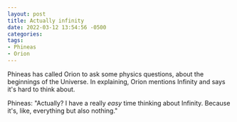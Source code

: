```yaml
---
layout: post
title: Actually infinity
date: 2022-03-12 13:54:56 -0500
categories:
tags:
- Phineas
- Orion
---
```


Phineas has called Orion to ask some physics questions, about the beginnings of the Universe. In explaining,
Orion mentions Infinity and says it's hard to think about.

Phineas: "Actually? I have a really _easy_ time thinking about Infinity. Because it's, like, everything but
also nothing."

